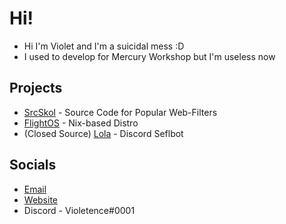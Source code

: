 # Hi!
- Hi I'm Violet and I'm a suicidal mess :D
- I used to develop for Mercury Workshop but I'm useless now

## Projects
- [SrcSkol](https://github.com/src-skol) - Source Code for Popular Web-Filters
- [FlightOS](https://github.com/flightos) - Nix-based Distro
- (Closed Source) [Lola](https://github.com/scaratek/lola) - Discord Seflbot

## Socials
- [Email](mailto:scarlettyuko@outlook.com)
- [Website](https://scarat3k.me)
- Discord - Violetence#0001
